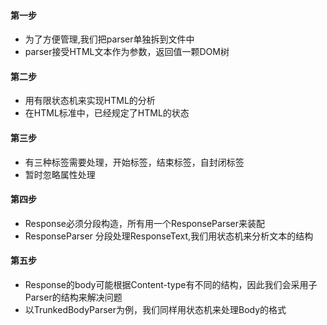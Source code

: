 
#### 第一步
+ 为了方便管理,我们把parser单独拆到文件中
+ parser接受HTML文本作为参数，返回值一颗DOM树

#### 第二步
+ 用有限状态机来实现HTML的分析
+ 在HTML标准中，已经规定了HTML的状态

#### 第三步
+ 有三种标签需要处理，开始标签，结束标签，自封闭标签
+ 暂时忽略属性处理

#### 第四步
+ Response必须分段构造，所有用一个ResponseParser来装配
+ ResponseParser 分段处理ResponseText,我们用状态机来分析文本的结构

#### 第五步
+ Response的body可能根据Content-type有不同的结构，因此我们会采用子Parser的结构来解决问题
+ 以TrunkedBodyParser为例，我们同样用状态机来处理Body的格式
